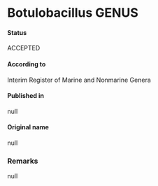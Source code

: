# Botulobacillus GENUS

#### Status
ACCEPTED

#### According to
Interim Register of Marine and Nonmarine Genera

#### Published in
null

#### Original name
null

### Remarks
null